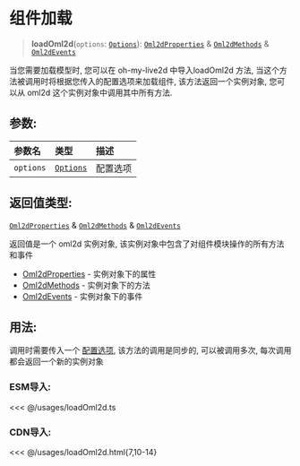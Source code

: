 # 组件加载

> **loadOml2d**(`options`: [`Options`](../interfaces/Options.md)): [`Oml2dProperties`](../interfaces/Oml2dProperties.md) & [`Oml2dMethods`](../interfaces/Oml2dMethods.md) & [`Oml2dEvents`](../interfaces/Oml2dEvents.md)

当您需要加载模型时, 您可以在 oh-my-live2d 中导入loadOml2d 方法, 当这个方法被调用时将根据您传入的配置选项来加载组件, 该方法返回一个实例对象, 您可以从 oml2d 这个实例对象中调用其中所有方法.

## 参数:

| 参数名    | 类型                                  | 描述     |
| :-------- | :------------------------------------ | :------- |
| `options` | [`Options`](../interfaces/Options.md) | 配置选项 |

## 返回值类型:

[`Oml2dProperties`](../interfaces/Oml2dProperties.md) & [`Oml2dMethods`](../interfaces/Oml2dMethods.md) & [`Oml2dEvents`](../interfaces/Oml2dEvents.md)

返回值是一个 oml2d 实例对象, 该实例对象中包含了对组件模块操作的所有方法和事件

- [Oml2dProperties](/api/interfaces/Oml2dProperties) - 实例对象下的属性
- [Oml2dMethods](/api/interfaces/Oml2dMethods) - 实例对象下的方法
- [Oml2dEvents](/api/interfaces/Oml2dEvents) - 实例对象下的事件

## 用法:

调用时需要传入一个 [配置选项](../interfaces/Options), 该方法的调用是同步的, 可以被调用多次, 每次调用都会返回一个新的实例对象

### ESM导入:

<<< @/usages/loadOml2d.ts

### CDN导入:

<<< @/usages/loadOml2d.html{7,10-14}

